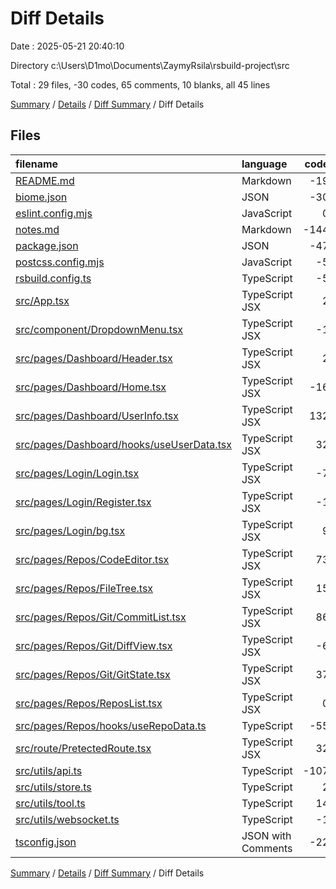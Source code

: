 # Diff Details

Date : 2025-05-21 20:40:10

Directory c:\\Users\\D1mo\\Documents\\ZaymyRsila\\rsbuild-project\\src

Total : 29 files,  -30 codes, 65 comments, 10 blanks, all 45 lines

[Summary](results.md) / [Details](details.md) / [Diff Summary](diff.md) / Diff Details

## Files
| filename | language | code | comment | blank | total |
| :--- | :--- | ---: | ---: | ---: | ---: |
| [README.md](/README.md) | Markdown | -19 | 0 | -11 | -30 |
| [biome.json](/biome.json) | JSON | -30 | 0 | -1 | -31 |
| [eslint.config.mjs](/eslint.config.mjs) | JavaScript | 0 | -3 | -3 | -6 |
| [notes.md](/notes.md) | Markdown | -144 | 0 | -27 | -171 |
| [package.json](/package.json) | JSON | -47 | 0 | -1 | -48 |
| [postcss.config.mjs](/postcss.config.mjs) | JavaScript | -5 | 0 | -1 | -6 |
| [rsbuild.config.ts](/rsbuild.config.ts) | TypeScript | -5 | 0 | -2 | -7 |
| [src/App.tsx](/src/App.tsx) | TypeScript JSX | 2 | -8 | 1 | -5 |
| [src/component/DropdownMenu.tsx](/src/component/DropdownMenu.tsx) | TypeScript JSX | -1 | -1 | 0 | -2 |
| [src/pages/Dashboard/Header.tsx](/src/pages/Dashboard/Header.tsx) | TypeScript JSX | 2 | 0 | 0 | 2 |
| [src/pages/Dashboard/Home.tsx](/src/pages/Dashboard/Home.tsx) | TypeScript JSX | -16 | -3 | -1 | -20 |
| [src/pages/Dashboard/UserInfo.tsx](/src/pages/Dashboard/UserInfo.tsx) | TypeScript JSX | 132 | 2 | 5 | 139 |
| [src/pages/Dashboard/hooks/useUserData.tsx](/src/pages/Dashboard/hooks/useUserData.tsx) | TypeScript JSX | 32 | 0 | 4 | 36 |
| [src/pages/Login/Login.tsx](/src/pages/Login/Login.tsx) | TypeScript JSX | -7 | 5 | -1 | -3 |
| [src/pages/Login/Register.tsx](/src/pages/Login/Register.tsx) | TypeScript JSX | -1 | 0 | 0 | -1 |
| [src/pages/Login/bg.tsx](/src/pages/Login/bg.tsx) | TypeScript JSX | 9 | 0 | 1 | 10 |
| [src/pages/Repos/CodeEditor.tsx](/src/pages/Repos/CodeEditor.tsx) | TypeScript JSX | 73 | 17 | 8 | 98 |
| [src/pages/Repos/FileTree.tsx](/src/pages/Repos/FileTree.tsx) | TypeScript JSX | 15 | 2 | 7 | 24 |
| [src/pages/Repos/Git/CommitList.tsx](/src/pages/Repos/Git/CommitList.tsx) | TypeScript JSX | 86 | 11 | 10 | 107 |
| [src/pages/Repos/Git/DiffView.tsx](/src/pages/Repos/Git/DiffView.tsx) | TypeScript JSX | -6 | 0 | -1 | -7 |
| [src/pages/Repos/Git/GitState.tsx](/src/pages/Repos/Git/GitState.tsx) | TypeScript JSX | 37 | 0 | 7 | 44 |
| [src/pages/Repos/ReposList.tsx](/src/pages/Repos/ReposList.tsx) | TypeScript JSX | 0 | 1 | 0 | 1 |
| [src/pages/Repos/hooks/useRepoData.ts](/src/pages/Repos/hooks/useRepoData.ts) | TypeScript | -55 | 43 | 0 | -12 |
| [src/route/PretectedRoute.tsx](/src/route/PretectedRoute.tsx) | TypeScript JSX | 32 | 1 | 3 | 36 |
| [src/utils/api.ts](/src/utils/api.ts) | TypeScript | -107 | 3 | 10 | -94 |
| [src/utils/store.ts](/src/utils/store.ts) | TypeScript | 2 | 0 | 0 | 2 |
| [src/utils/tool.ts](/src/utils/tool.ts) | TypeScript | 14 | 0 | 6 | 20 |
| [src/utils/websocket.ts](/src/utils/websocket.ts) | TypeScript | -1 | -3 | 0 | -4 |
| [tsconfig.json](/tsconfig.json) | JSON with Comments | -22 | -2 | -3 | -27 |

[Summary](results.md) / [Details](details.md) / [Diff Summary](diff.md) / Diff Details